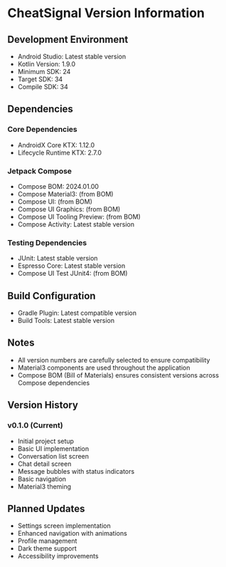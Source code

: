 # CheatSignal Version Information

## Development Environment
- Android Studio: Latest stable version
- Kotlin Version: 1.9.0
- Minimum SDK: 24
- Target SDK: 34
- Compile SDK: 34

## Dependencies
### Core Dependencies
- AndroidX Core KTX: 1.12.0
- Lifecycle Runtime KTX: 2.7.0

### Jetpack Compose
- Compose BOM: 2024.01.00
- Compose Material3: (from BOM)
- Compose UI: (from BOM)
- Compose UI Graphics: (from BOM)
- Compose UI Tooling Preview: (from BOM)
- Compose Activity: Latest stable version

### Testing Dependencies
- JUnit: Latest stable version
- Espresso Core: Latest stable version
- Compose UI Test JUnit4: (from BOM)

## Build Configuration
- Gradle Plugin: Latest compatible version
- Build Tools: Latest stable version

## Notes
- All version numbers are carefully selected to ensure compatibility
- Material3 components are used throughout the application
- Compose BOM (Bill of Materials) ensures consistent versions across Compose dependencies

## Version History

### v0.1.0 (Current)
- Initial project setup
- Basic UI implementation
- Conversation list screen
- Chat detail screen
- Message bubbles with status indicators
- Basic navigation
- Material3 theming

## Planned Updates
- Settings screen implementation
- Enhanced navigation with animations
- Profile management
- Dark theme support
- Accessibility improvements
